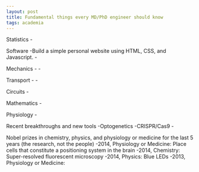 ```yaml
---
layout: post
title: Fundamental things every MD/PhD engineer should know
tags: academia
---
```


Statistics
	-

Software
	-Build a simple personal website using HTML, CSS, and Javascript.
	-

Mechanics
	-
	-

Transport
	-
	-

Circuits
	-

Mathematics
	-

Physiology
	-

Recent breakthroughs and new tools
	-Optogenetics
	-CRISPR/Cas9
	-

Nobel prizes in chemistry, physics, and physiology or medicine for the last 5 years (the research, not the people)
	-2014, Physiology or Medicine: Place cells that constitute a positioning system in the brain
	-2014, Chemistry: Super-resolved fluorescent microscopy
	-2014, Physics: Blue LEDs
	-2013, Physiology or Medicine: 

